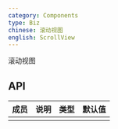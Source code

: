 ```yaml
---
category: Components
type: Biz
chinese: 滚动视图
english: ScrollView
---
```



滚动视图


## API  

| 成员        | 说明           | 类型      | 默认值       |
|------------|----------------|--------------------|--------------|
|        |    |  |  |
